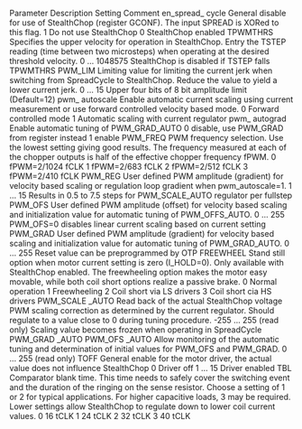 Parameter Description Setting Comment
en_spread_
cycle
General disable for use of StealthChop (register
GCONF). The input SPREAD is XORed to this flag.
1 Do not use StealthChop
0 StealthChop enabled
TPWMTHRS Specifies the upper velocity for operation in
StealthChop. Entry the TSTEP reading (time
between two microsteps) when operating at the
desired threshold velocity.
0 …
1048575
StealthChop is disabled if
TSTEP falls TPWMTHRS
PWM_LIM Limiting value for limiting the current jerk when
switching from SpreadCycle to StealthChop.
Reduce the value to yield a lower current jerk.
0 … 15 Upper four bits of 8 bit
amplitude limit
(Default=12)
pwm_
autoscale
Enable automatic current scaling using current
measurement or use forward controlled velocity
based mode.
0 Forward controlled mode
1 Automatic scaling with
current regulator
pwm_
autograd
Enable automatic tuning of PWM_GRAD_AUTO 0 disable, use PWM_GRAD
from register instead
1 enable
PWM_FREQ PWM frequency selection. Use the lowest setting
giving good results. The frequency measured at
each of the chopper outputs is half of the
effective chopper frequency fPWM.
0 fPWM=2/1024 fCLK
1 fPWM=2/683 fCLK
2 fPWM=2/512 fCLK
3 fPWM=2/410 fCLK
PWM_REG User defined PWM amplitude (gradient) for
velocity based scaling or regulation loop gradient
when pwm_autoscale=1.
1 … 15 Results in 0.5 to 7.5 steps
for PWM_SCALE_AUTO
regulator per fullstep
PWM_OFS User defined PWM amplitude (offset) for velocity
based scaling and initialization value for automatic
tuning of PWM_OFFS_AUTO.
0 … 255 PWM_OFS=0 disables
linear current scaling
based on current setting
PWM_GRAD User defined PWM amplitude (gradient) for
velocity based scaling and initialization value for
automatic tuning of PWM_GRAD_AUTO.
0 … 255 Reset value can be preprogrammed by OTP
FREEWHEEL Stand still option when motor current setting is
zero (I_HOLD=0). Only available with StealthChop
enabled. The freewheeling option makes the
motor easy movable, while both coil short options
realize a passive brake.
0 Normal operation
1 Freewheeling
2 Coil short via LS drivers
3 Coil short cia HS drivers
PWM_SCALE
_AUTO
Read back of the actual StealthChop voltage PWM
scaling correction as determined by the current
regulator. Should regulate to a value close to 0
during tuning procedure.
-255 …
255
(read only) Scaling value
becomes frozen when
operating in SpreadCycle
PWM_GRAD
_AUTO
PWM_OFS
_AUTO
Allow monitoring of the automatic tuning and
determination of initial values for PWM_OFS and
PWM_GRAD.
0 … 255 (read only)
TOFF General enable for the motor driver, the actual
value does not influence StealthChop
0 Driver off
1 … 15 Driver enabled
TBL Comparator blank time. This time needs to safely
cover the switching event and the duration of the
ringing on the sense resistor. Choose a setting of
1 or 2 for typical applications. For higher
capacitive loads, 3 may be required. Lower
settings allow StealthChop to regulate down to
lower coil current values.
0 16 tCLK
1 24 tCLK
2 32 tCLK
3 40 tCLK
